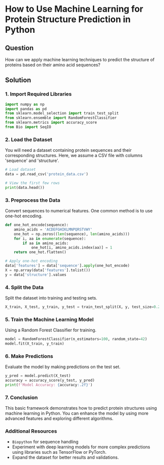 # How to Use Machine Learning for Protein Structure Prediction in Python

## Question
How can we apply machine learning techniques to predict the structure of proteins based on their amino acid sequences?

## Solution

### 1. Import Required Libraries

```python
import numpy as np
import pandas as pd
from sklearn.model_selection import train_test_split
from sklearn.ensemble import RandomForestClassifier
from sklearn.metrics import accuracy_score
from Bio import SeqIO
```

### 2. Load the Dataset

You will need a dataset containing protein sequences and their corresponding structures. Here, we assume a CSV file with columns 'sequence' and 'structure'.

```python
# Load dataset
data = pd.read_csv('protein_data.csv')

# View the first few rows
print(data.head())
```

### 3. Preprocess the Data

Convert sequences to numerical features. One common method is to use one-hot encoding.

```python
def one_hot_encode(sequence):
    amino_acids = 'ACDEFGHIKLMNPQRSTVWY'
    one_hot = np.zeros((len(sequence), len(amino_acids)))
    for i, aa in enumerate(sequence):
        if aa in amino_acids:
            one_hot[i, amino_acids.index(aa)] = 1
    return one_hot.flatten()

# Apply one-hot encoding
data['features'] = data['sequence'].apply(one_hot_encode)
X = np.array(data['features'].tolist())
y = data['structure'].values
```

### 4. Split the Data

Split the dataset into training and testing sets.

```python
X_train, X_test, y_train, y_test = train_test_split(X, y, test_size=0.2, random_state=42)
```

### 5. Train the Machine Learning Model

Using a Random Forest Classifier for training.

```python
model = RandomForestClassifier(n_estimators=100, random_state=42)
model.fit(X_train, y_train)
```

### 6. Make Predictions

Evaluate the model by making predictions on the test set.

```python
y_pred = model.predict(X_test)
accuracy = accuracy_score(y_test, y_pred)
print(f'Model Accuracy: {accuracy:.2f}')
```

### 7. Conclusion

This basic framework demonstrates how to predict protein structures using machine learning in Python. You can enhance the model by using more advanced features and exploring different algorithms. 

### Additional Resources

- `Biopython` for sequence handling
- Experiment with deep learning models for more complex predictions using libraries such as TensorFlow or PyTorch.
- Expand the dataset for better results and validations.